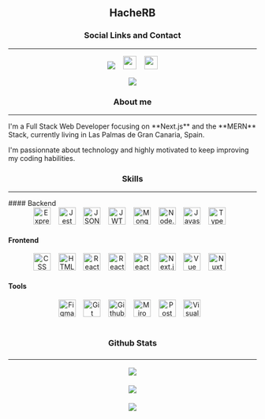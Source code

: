 <h2 align="center">HacheRB</h2>
<h3 align="center">Social Links and Contact</h3>
<hr> 
<p align="center">
	<a target="_blank" href="https://leetcode.com/HacheRB/"><img src="https://img.shields.io/badge/dynamic/json?style=for-the-badge&labelColor=black&color=%23ffa116&label=Solved&query=solvedOverTotal&url=https%3A%2F%2Fleetcode-badge.vercel.app%2Fapi%2Fusers%2Fhacherb&logo=leetcode&logoColor=yellow"/></a>  &nbsp;&nbsp;
	<a target="_blank" href="https://www.linkedin.com/in/hacherb/"><img src="https://cdn.svgporn.com/logos/linkedin-icon.svg" height="27"/></a>  &nbsp;&nbsp;
	<a target="_blank" href="mailto:info@hacherb.dev"><img src="https://cdn.svgporn.com/logos/google-gmail.svg" height="27"/></a>
</p>
<p align="center">
	 <a target="_blank" href="https://www.codewars.com/users/HacheRB"><img src="https://www.codewars.com/users/HacheRB/badges/small"/></a> 
</p>

<h3 align="center">About me</h3>
<hr>
I'm a Full Stack Web Developer focusing on **Next.js** and the **MERN** Stack, currently living in Las Palmas de Gran Canaria, Spain.

I'm passionnate about technology and highly motivated to keep improving my coding habilities.

<h3 align="center">Skills</h3>
<hr>
#### Backend  
<div align="center">  
	<img src="https://www.vectorlogo.zone/logos/expressjs/expressjs-icon.svg" alt="Express" height="35" />  &nbsp;&nbsp;
	<img src="https://cdn.svgporn.com/logos/jest.svg" alt="Jest" height="35" />  &nbsp;&nbsp;
	<img src="https://cdn.svgporn.com/logos/json.svg" alt="JSON" height="35" />  &nbsp;&nbsp;
	<img src="https://cdn.svgporn.com/logos/jwt-icon.svg" alt="JWT" height="35" />  &nbsp;&nbsp;
	<img src="https://cdn.svgporn.com/logos/mongodb.svg" alt="MongoDB" height="35" />  &nbsp;&nbsp;
	<img src="https://cdn.svgporn.com/logos/nodejs-icon.svg" alt="Node.js" height="35" />  &nbsp;&nbsp;	
	<img src="https://cdn.svgporn.com/logos/javascript.svg" alt="Javascript" height="35" />  &nbsp;&nbsp;
	<img src="https://cdn.svgporn.com/logos/typescript-icon.svg" alt="Typescript" height="35" />  &nbsp;&nbsp;
</div>

#### Frontend  
<div align="center">  
	<img src="https://cdn.svgporn.com/logos/css-3.svg" alt="CSS" height="35" />  &nbsp;&nbsp;
	<img src="https://cdn.svgporn.com/logos/html-5.svg" alt="HTML5" height="35" />  &nbsp;&nbsp;
	<img src="https://cdn.svgporn.com/logos/react.svg" alt="React" height="35" />  &nbsp;&nbsp;
	<img src="https://cdn.svgporn.com/logos/react-query-icon.svg" alt="React Query" height="35" />  &nbsp;&nbsp;
	<img src="https://cdn.svgporn.com/logos/testing-library.svg" alt="React Testing Library" height="35" />  &nbsp;&nbsp;
	<img src="https://cdn.svgporn.com/logos/nextjs-icon.svg" alt="Next.js" height="35" />  &nbsp;&nbsp;
	<img src="https://cdn.svgporn.com/logos/vue.svg" alt="Vue" height="35" />  &nbsp;&nbsp;
	<img src="https://cdn.svgporn.com/logos/nuxt-icon.svg" alt="Nuxt" height="35" />  &nbsp;&nbsp;
	
</div>

#### Tools  
<div align="center">  
	<img src="https://cdn.svgporn.com/logos/figma.svg" alt="Figma" height="35" />  &nbsp;&nbsp;
	<img src="https://cdn.svgporn.com/logos/git-icon.svg" alt="Git" height="35" />  &nbsp;&nbsp;
	<img src="https://cdn.svgporn.com/logos/github-octocat.svg" alt="Github" height="35" />  &nbsp;&nbsp;
	<img src="https://cdn.worldvectorlogo.com/logos/miro-2.svg" alt="Miro" height="35" />  &nbsp;&nbsp;
	<img src="https://cdn.svgporn.com/logos/postman-icon.svg" alt="Postman" height="35" />  &nbsp;&nbsp;
	<img src="https://cdn.svgporn.com/logos/visual-studio-code.svg" alt="Visual Studio Code" height="35" />  &nbsp;&nbsp;
</div>
<br>

<h3 align="center">Github Stats<h3> 
<hr>
<div align="center" justify="center">  
	<img align="center" src="https://github-readme-stats.vercel.app/api/top-langs/?username=hacherb&layout=compact&theme=github_dark" />
</div>
<br>
<div align="center" justify="center">  
	<img align="center" src="https://github-readme-stats.vercel.app/api?username=hacherb&show_icons=true&hide=issues&theme=github_dark" />
</div>
<br>
<div align="center" justify="center">  
	<img align="center" src="https://github-profile-trophy.vercel.app/?username=hacheRB&theme=nord&column=6&row=1" />
</div>
